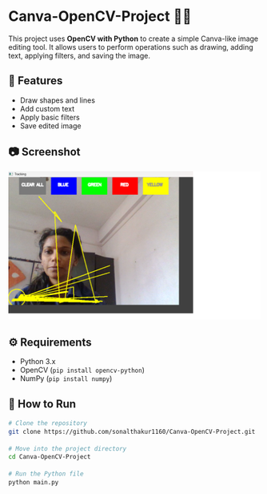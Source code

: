 # Canva-OpenCV-Project 🎨📸

This project uses **OpenCV with Python** to create a simple Canva-like image editing tool. It allows users to perform operations such as drawing, adding text, applying filters, and saving the image.

## 📂 Features
- Draw shapes and lines
- Add custom text
- Apply basic filters
- Save edited image

## 📷 Screenshot
![Screenshot](screenshot1.png)

## ⚙️ Requirements
- Python 3.x
- OpenCV (`pip install opencv-python`)
- NumPy (`pip install numpy`)

## 🚀 How to Run

```bash
# Clone the repository
git clone https://github.com/sonalthakur1160/Canva-OpenCV-Project.git

# Move into the project directory
cd Canva-OpenCV-Project

# Run the Python file
python main.py
